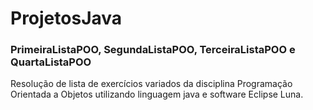 # ProjetosJava

### PrimeiraListaPOO, SegundaListaPOO, TerceiraListaPOO e QuartaListaPOO
Resolução de lista de exercícios variados da disciplina Programação Orientada a Objetos utilizando linguagem java e software Eclipse Luna.
